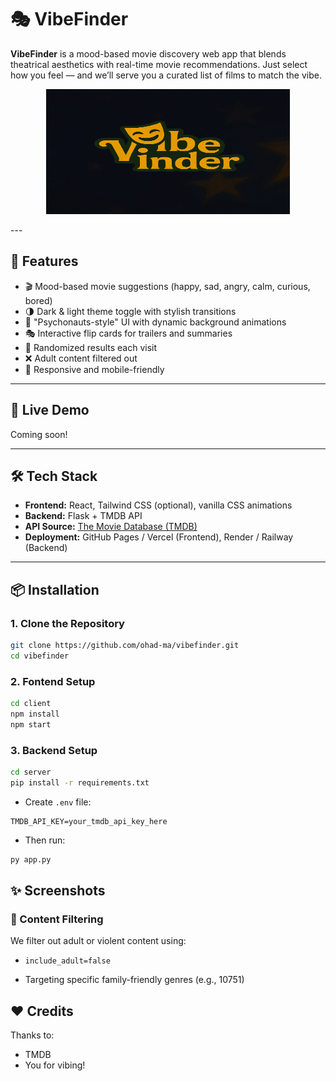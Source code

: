 # 🎭 VibeFinder

**VibeFinder** is a mood-based movie discovery web app that blends theatrical aesthetics with real-time movie recommendations. Just select how you feel — and we’ll serve you a curated list of films to match the vibe.

<p align="center">
  <img src="client/src/assets/logo.png" alt="VibeFinder Logo" width="390" height="200"/>
</p>
---

## 🌟 Features

- 🎬 Mood-based movie suggestions (happy, sad, angry, calm, curious, bored)
- 🌗 Dark & light theme toggle with stylish transitions
- 🧠 "Psychonauts-style" UI with dynamic background animations
- 🎭 Interactive flip cards for trailers and summaries
- 🎲 Randomized results each visit
- ❌ Adult content filtered out
- 📱 Responsive and mobile-friendly

---

## 🚀 Live Demo

Coming soon!

---

## 🛠️ Tech Stack

- **Frontend:** React, Tailwind CSS (optional), vanilla CSS animations
- **Backend:** Flask + TMDB API
- **API Source:** [The Movie Database (TMDB)](https://www.themoviedb.org/documentation/api)
- **Deployment:** GitHub Pages / Vercel (Frontend), Render / Railway (Backend)

---

## 📦 Installation

### 1. Clone the Repository

```bash
git clone https://github.com/ohad-ma/vibefinder.git
cd vibefinder
```

### 2. Fontend Setup

 ```bash
 cd client
 npm install
 npm start
```

### 3. Backend Setup
```bash
cd server
pip install -r requirements.txt
```
* Create `.env` file:
```env
TMDB_API_KEY=your_tmdb_api_key_here
```

* Then run:
```bash
py app.py
```

## ✨ Screenshots


### 🙅 Content Filtering
We filter out adult or violent content using:

* `include_adult=false`

* Targeting specific family-friendly genres (e.g., 10751)


## ❤️ Credits
Thanks to:
* TMDB
* You for vibing!
